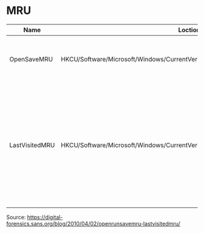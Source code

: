 # MRU
| Name | Loction | Description |
| --- | --- | --- |
| OpenSaveMRU | HKCU/Software/Microsoft/Windows/CurrentVersion/Explorer/ComDIg32/OpenSaveMRU | Tracks files that have been opened or saved within a Windows shell dialog box. |
| LastVisitedMRU | HKCU/Software/Microsoft/Windows/CurrentVersion/Explorer&ComDIg32/LastVisitedMRU  | Tracks the specific executable used by an application to open the files documented in the OpenSaveMRU key and the directory location for the last file that was accessed by that application. |

Source: https://digital-forensics.sans.org/blog/2010/04/02/openrunsavemru-lastvisitedmru/
